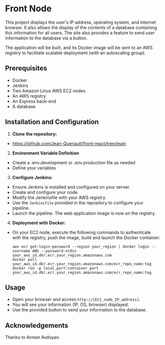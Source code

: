 
# Front Node

This project displays the user's IP address, operating system, and internet browser. It also allows the display of the contents of a database containing this information for all users. The site also provides a feature to send user information to the database via a button.

The application will be built, and its Docker image will be sent to an AWS registry to facilitate scalable deployment (with an autoscaling group).

## Prerequisites

- Docker
- Jenkins
- Two Amazon Linux AWS EC2 nodes
- An AWS registry
- An Express back-end
- A database

## Installation and Configuration

1. **Clone the repository:**

 - https://github.com/Jean-Quenault/front-react/tree/main

2. **Environment Variable Definition**

 - Create a .env.development or .env.production file as needed
 - Define your variables

3. **Configure Jenkins:**
- Ensure Jenkins is installed and configured on your server.
- Create and configure your node.
- Modify the Jenkinsfile with your AWS registry.
- Use the `Jenkinsfile` provided in the repository to configure your pipeline.
- Launch the pipeline. The web application image is now on the registry.

4. **Deployment with Docker:**
- On your EC2 node, execute the following commands to authenticate with the registry, push the image, build and launch the Docker container:
  ```
  aws ecr get-login-password --region your_region | docker login --username AWS --password-stdin your_aws_id.dkr.ecr.your_region.amazonaws.com
  docker pull your_aws_id.dkr.ecr.your_region.amazonaws.com/ecr_repo_name:tag
  docker run -p local_port:container_port your_aws_id.dkr.ecr.your_region.amazonaws.com/ecr_repo_name:tag
  ```

## Usage

- Open your browser and access `http://[EC2_node_IP_address]`.
- You will see your information (IP, OS, browser) displayed.
- Use the provided button to send your information to the database.

## Acknowledgements

Thanks to Armen Avdoyan.
